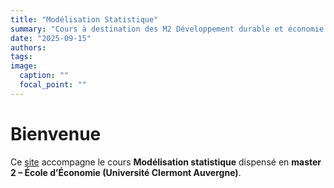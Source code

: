 ```yaml
---
title: "Modélisation Statistique"
summary: "Cours à destination des M2 Développement durable et économie de la santé"
date: "2025-09-15"
authors:
tags:
image:
  caption: ""
  focal_point: ""
---
```


# Bienvenue

Ce [site](https://pierrebeaucoral.github.io/course/modelisation-statistique/index.html) accompagne le cours **Modélisation statistique** dispensé
en **master 2 – École d’Économie (Université Clermont Auvergne)**.




